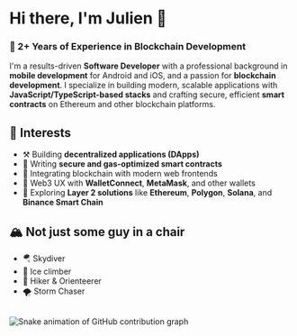 # Hi there, I'm Julien 👋

### 🚀 2+ Years of Experience in Blockchain Development

I'm a results-driven **Software Developer** with a professional background in **mobile development** for Android and iOS, and a passion for **blockchain development**. I specialize in building modern, scalable applications with **JavaScript/TypeScript-based stacks** and crafting secure, efficient **smart contracts** on Ethereum and other blockchain platforms.

## 🔭 Interests

- ⚒ Building **decentralized applications (DApps)**
- 🔐 Writing **secure and gas-optimized smart contracts**
- 🌉 Integrating blockchain with modern web frontends
- 📱 Web3 UX with **WalletConnect**, **MetaMask**, and other wallets
- 🧩 Exploring **Layer 2 solutions** like **Ethereum**, **Polygon**, **Solana**, and **Binance Smart Chain**

## 🏔 Not just some guy in a chair

- 🪂 Skydiver  
- 🧊 Ice climber  
- 🥾 Hiker & Orienteerer  
- 🌪 Storm Chaser


<br>
<picture>
  <source media="(prefers-color-scheme: dark)" srcset="https://raw.githubusercontent.com/Gregster31/output/snake-dark.svg">
  <img alt="Snake animation of GitHub contribution graph" src="https://raw.githubusercontent.com/Gregster31/output/snake.svg">
</picture>
<br>
<br>
